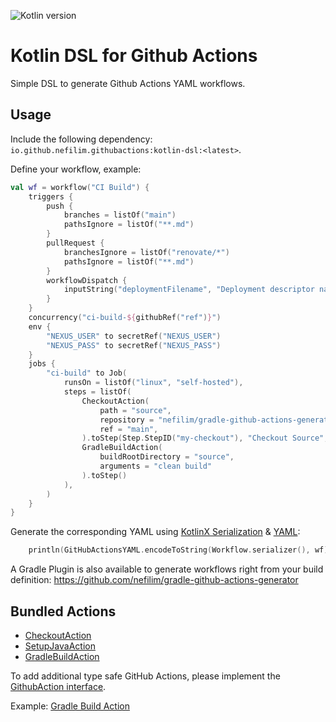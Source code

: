 ![Kotlin version](https://img.shields.io/badge/kotlin-1.6.0-blueviolet?logo=kotlin&logoColor=white)

# Kotlin DSL for Github Actions 

Simple DSL to generate Github Actions YAML workflows. 

## Usage

Include the following dependency: `io.github.nefilim.githubactions:kotlin-dsl:<latest>`. 

Define your workflow, example:

```kotlin
val wf = workflow("CI Build") {
    triggers {
        push {
            branches = listOf("main")
            pathsIgnore = listOf("**.md")
        }
        pullRequest {
            branchesIgnore = listOf("renovate/*")
            pathsIgnore = listOf("**.md")
        }
        workflowDispatch {
            inputString("deploymentFilename", "Deployment descriptor name", "deployment.yaml", false)
        }
    }
    concurrency("ci-build-${githubRef("ref")}")
    env {
        "NEXUS_USER" to secretRef("NEXUS_USER")
        "NEXUS_PASS" to secretRef("NEXUS_PASS")
    }
    jobs {
        "ci-build" to Job(
            runsOn = listOf("linux", "self-hosted"),
            steps = listOf(
                CheckoutAction(
                    path = "source",
                    repository = "nefilim/gradle-github-actions-generator",
                    ref = "main",
                ).toStep(Step.StepID("my-checkout"), "Checkout Source", CheckoutAction.Uses),
                GradleBuildAction(
                    buildRootDirectory = "source",
                    arguments = "clean build"
                ).toStep()
            ),
        )
    }
}
```

Generate the corresponding YAML using [KotlinX Serialization](https://github.com/Kotlin/kotlinx.serialization) & [YAML](https://github.com/charleskorn/kaml):

```kotlin
    println(GitHubActionsYAML.encodeToString(Workflow.serializer(), wf))
```

A Gradle Plugin is also available to generate workflows right from your build definition: https://github.com/nefilim/gradle-github-actions-generator
                               
## Bundled Actions

* [CheckoutAction](https://github.com/actions/checkout)
* [SetupJavaAction](https://github.com/actions/setup-java)
* [GradleBuildAction](https://github.com/gradle/gradle-build-action)

To add additional type safe GitHub Actions, please implement the [GithubAction interface](https://github.com/nefilim/kotlin-github-actions-dsl/blob/main/src/main/kotlin/io/github/nefilim/githubactions/dsl/actions/GithubAction.kt). 

Example: [Gradle Build Action](https://github.com/nefilim/kotlin-github-actions-dsl/blob/main/src/main/kotlin/io/github/nefilim/githubactions/dsl/actions/GradleBuildAction.kt)